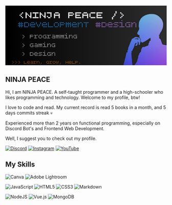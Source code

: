 ![Design and Development](./bio.jpg) 
  
## NINJA PEACE 
Hi, I am NINJA PEACE. 
A self-taught programmer and a high-schooler who likes programming and technology. Welcome to my profile, btw! 

I love to code and read. My current record is read 5 books in a month, and 5 days commits streak 💀

Experienced more than 2 years on functional programming, especially on Discord Bot's and Frontend Web Development. 

Well, I suggest you to check out my profile.

[![Discord](https://img.shields.io/badge/Discord-%237289DA.svg?logo=discord&logoColor=white)](https://discord.gg/AKYCxM6HA4) [![Instagram](https://img.shields.io/badge/Instagram-%23E4405F.svg?logo=Instagram&logoColor=white)](https://instagram.com/ninja_peace) [![YouTube](https://img.shields.io/badge/YouTube-%23FF0000.svg?logo=YouTube&logoColor=white)](https://youtube.com/c/NINJAPEACE95)  

## My Skills
![Canva](https://img.shields.io/badge/Canva-%2300C4CC.svg?style=for-the-badge&logo=Canva&logoColor=white) 
![Adobe Lightroom](https://img.shields.io/badge/Adobe%20Lightroom-31A8FF.svg?style=for-the-badge&logo=Adobe%20Lightroom&logoColor=white) 

![JavaScript](https://img.shields.io/badge/javascript-%23323330.svg?style=for-the-badge&logo=javascript&logoColor=%23F7DF1E) 
![HTML5](https://img.shields.io/badge/html5-%23E34F26.svg?style=for-the-badge&logo=html5&logoColor=white) 
![CSS3](https://img.shields.io/badge/css3-%231572B6.svg?style=for-the-badge&logo=css3&logoColor=white) 
![Markdown](https://img.shields.io/badge/markdown-%23000000.svg?style=for-the-badge&logo=markdown&logoColor=white)

![NodeJS](https://img.shields.io/badge/node.js-6DA55F?style=for-the-badge&logo=node.js&logoColor=white) 
![Vue.js](https://img.shields.io/badge/vuejs-%2335495e.svg?style=for-the-badge&logo=vuedotjs&logoColor=%234FC08D) 
![MongoDB](https://img.shields.io/badge/MongoDB-%234ea94b.svg?style=for-the-badge&logo=mongodb&logoColor=white) 

<!-- Proudly created by GPRM check this out: ( https://gprm.itsvg.in ) --->
